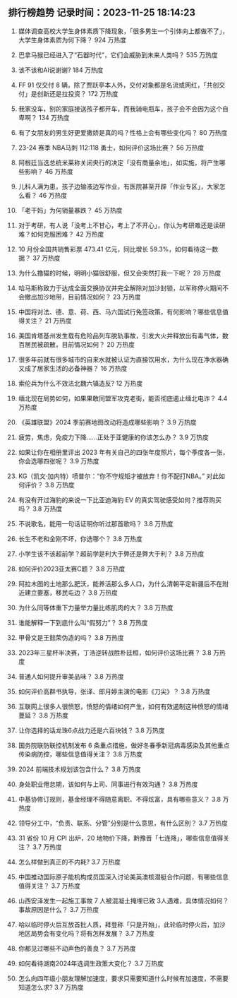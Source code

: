 
## 排行榜趋势 记录时间：2023-11-25 18:14:23
  
  1. 媒体调查高校大学生身体素质下降现象，「很多男生一个引体向上都做不了」，大学生身体素质为何下降？ 924 万热度
    
  2. 巴拿马猴已经进入了“石器时代”，它们会威胁到未来人类吗？ 535 万热度
    
  3. 该不该和AI说谢谢? 184 万热度
    
  4. FF 91 仅交付 8 辆，除了贾跃亭本人外，交付对象都是名流或网红，「共创交付」是创新还是拉投资？ 172 万热度
    
  5. 我家没车，别的家庭接送孩子都开车，而我骑电瓶车，孩子会不会因为这个自卑啊？ 134 万热度
    
  6. 有了女朋友的男生好更爱撒娇是真的吗？性格上会有哪些变化吗？ 80 万热度
    
  7. 23-24 赛季 NBA马刺 112:118 勇士，如何评价这场比赛？ 56 万热度
    
  8. 阿根廷当选总统米莱称关闭央行的决定「没有商量余地」，如实施，将产生哪些影响？ 46 万热度
    
  9. 儿科人满为患，孩子边输液边写作业，有医院甚至开辟「作业专区」，大家怎么看？ 46 万热度
    
  10. 「老干妈」为何销量暴跌？ 45 万热度
    
  11. 对于考研，有人说「没考上不甘心，考上了不开心」，你认为考研难还是读研难？如何克服困难？ 42 万热度
    
  12. 10 月份全国共销售彩票 473.41 亿元，同比增长 59.3%，如何看待这一数据？ 37 万热度
    
  13. 为什么撸猫的时候，明明小猫很舒服，但又会突然打我一下呢？ 28 万热度
    
  14. 哈马斯称致力于达成全面交换协议并完全解除对加沙封锁，以军称停火期间不会撤出加沙地带，目前情况如何？ 23 万热度
    
  15. 中国将对法、德、意、荷、西、马六国试行免签政策，有何影响？哪些信息值得关注？ 21 万热度
    
  16. 美国肯塔基州发生载有危险品列车脱轨事故，引发大火并释放出有毒气体，数百居民被疏散，目前情况如何？ 20 万热度
    
  17. 很多年前就有很多城市的自来水就被认证为直接饮用水，为什么现在净水器确又成了居家生活的必备神器？ 16 万热度
    
  18. 索伦兵为什么不效法北魏六镇造反? 12 万热度
    
  19. 缅北现在局势如何，如果果敢同盟军攻克老街，能否彻底遏止缅北电诈？ 4.4 万热度
    
  20. 《英雄联盟》2024 季前赛地图改动将造成哪些影响？ 3.9 万热度
    
  21. 疲劳，焦虑，免疫力下降......正处于亚健康的你该怎么办？ 3.9 万热度
    
  22. 如果让你在相册里评出 2023 年有关自己的四张年度照片，每个季度各一张，你会选哪四张呢？ 3.9 万热度
    
  23. KG（凯文·加内特）喷普尔：“你不守规矩才被放弃！你不配打NBA。” 对此如何评价？ 3.8 万热度
    
  24. 有没有开过海豹的来说一下比亚迪海豹 EV 的真实驾驶感受如何？推荐购买吗？ 3.8 万热度
    
  25. 不说歌名，能用一句话证明你听过那首歌吗？ 3.8 万热度
    
  26. 长生不老和金刚不坏，你选哪个？ 3.8 万热度
    
  27. 小学生该不该超前学？超前学是利大于弊还是弊大于利？ 3.8 万热度
    
  28. 如何评价2023亚太赛C题？ 3.8 万热度
    
  29. 阿拉木图的土地那么肥沃，能养活那么多人口，为什么清朝平定新疆后不在附近建立要塞，移民屯边？ 3.8 万热度
    
  30. 为什么同等体重下力量举力量比练肌肉的大？ 3.8 万热度
    
  31. 谁能解释一下到底什么叫“假努力”？ 3.8 万热度
    
  32. 甲骨文是王懿荣伪造的吗？ 3.8 万热度
    
  33. 2023年三星杯半决赛，丁浩逆转战胜朴廷桓，如何评价这场比赛？ 3.8 万热度
    
  34. 普通人如何提升审美品味？ 3.8 万热度
    
  35. 如何评价高群书执导，张译、郎月婷主演的电影《刀尖》？ 3.8 万热度
    
  36. 互联网上很多人很愤怒，愤怒的情绪如何产生，如何有效遏制这种愤怒的情绪蔓延？ 3.8 万热度
    
  37. 让你选择的话龙珠6点战力还是六百块钱？ 3.8 万热度
    
  38. 国务院联防联控机制发布 6 条重点措施，做好冬春季新冠病毒感染及其他重点传染病防控，哪些信息值得关注？ 3.8 万热度
    
  39. 2024 前端技术规划该包含什么？ 3.8 万热度
    
  40. 身处职业倦怠期，该如何与上司、同事进行有效沟通？ 3.8 万热度
    
  41. 中基协修订规则，基金经理不得随意离职、不得炫富，具有哪些意义？ 3.8 万热度
    
  42. 领导分工中，“负责、联系、分管”分别是什么意思，有什么区别？ 3.7 万热度
    
  43. 31 省份 10 月 CPI 出炉，20 地物价下降，黔豫晋「七连降」，哪些信息值得关注？ 3.7 万热度
    
  44. 怎么样做到真正的不内耗? 3.7 万热度
    
  45. 中国推动国际原子能机构成员国深入讨论美英澳核潜艇合作问题，有哪些信息值得关注？ 3.7 万热度
    
  46. 山西安泽发生一起施工事故 7 人被混凝土掩埋已致 3人遇难，具体情况如何？事故原因是什么？ 3.7 万热度
    
  47. 哈以临时停火后互放首批人质，拜登称「只是开始」，此轮临时停火后，加沙地区局势会有变化吗？将有怎样发展？ 3.7 万热度
    
  48. 你都见过哪些不动声色的善良？ 3.7 万热度
    
  49. 如何看待湖南2024年选调生政策大变化？ 3.7 万热度
    
  50. 怎么向四年级小朋友理解加速度，要求只需要知道什么时候有加速度，不需要知道怎么求? 3.7 万热度
    